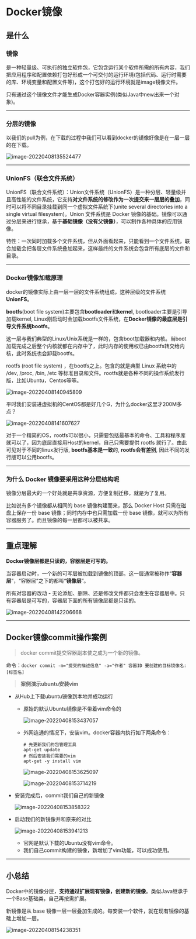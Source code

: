 # Docker镜像

## 是什么

### 镜像

是一种轻量级、可执行的独立软件包，它包含运行某个软件所需的所有内容，我们把应用程序和配置依赖打包好形成一个可交付的运行环境(包括代码、运行时需要的库、环境变量和配置文件等)，这个打包好的运行环境就是image镜像文件。

只有通过这个镜像文件才能生成Docker容器实例(类似Java中new出来一个对象)。

---

### 分层的镜像

以我们的pull为例，在下载的过程中我们可以看到docker的镜像好像是在一层一层的在下载。

![image-20220408135524477](https://studyimages.oss-cn-beijing.aliyuncs.com/img/Docker/Base2/image-20220408135524477.png)

---

### UnionFS（联合文件系统）

UnionFS（联合文件系统）：Union文件系统（UnionFS）是一种分层、轻量级并且高性能的文件系统，它支持**对文件系统的修改作为一次提交来一层层的叠加**，同时可以将不同目录挂载到同一个虚拟文件系统下(unite several directories into a single virtual filesystem)。Union 文件系统是 Docker 镜像的基础。镜像可以通过分层来进行继承，基于**基础镜像（没有父镜像）**，可以制作各种具体的应用镜像。

特性：一次同时加载多个文件系统，但从外面看起来，只能看到一个文件系统，联合加载会把各层文件系统叠加起来，这样最终的文件系统会包含所有底层的文件和目录。

---

### Docker镜像加载原理

docker的镜像实际上由一层一层的文件系统组成，这种层级的文件系统**UnionFS**。

**bootfs**(boot file system)主要包含**bootloader**和**kernel**, bootloader主要是引导加载kernel, Linux刚启动时会加载bootfs文件系统，在**Docker镜像的最底层是引导文件系统bootfs**。

这一层与我们典型的Linux/Unix系统是一样的，包含boot加载器和内核。当boot加载完成之后整个内核就都在内存中了，此时内存的使用权已由bootfs转交给内核，此时系统也会卸载bootfs。

rootfs (root file system) ，在bootfs之上。包含的就是典型 Linux 系统中的 /dev, /proc, /bin, /etc 等标准目录和文件。rootfs就是各种不同的操作系统发行版，比如Ubuntu，Centos等等。

![image-20220408140945809](https://studyimages.oss-cn-beijing.aliyuncs.com/img/Docker/Base2/image-20220408140945809.png)

平时我们安装进虚拟机的CentOS都是好几个G，为什么docker这里才200M多点？

![image-20220408141607627](https://studyimages.oss-cn-beijing.aliyuncs.com/img/Docker/Base2/image-20220408141607627.png)

对于一个精简的OS，rootfs可以很小，只需要包括最基本的命令、工具和程序库就可以了，因为底层直接用Host的kernel，自己只需要提供 rootfs 就行了。由此可见对于不同的linux发行版, **bootfs基本是一致**的, **rootfs会有差别**, 因此不同的发行版可以公用bootfs。

---

### 为什么 Docker 镜像要采用这种分层结构呢

镜像分层最大的一个好处就是共享资源，方便复制迁移，就是为了复用。

比如说有多个镜像都从相同的 base 镜像构建而来，那么 Docker Host 只需在磁盘上保存一份 base 镜像；同时内存中也只需加载一份 base 镜像，就可以为所有容器服务了。而且镜像的每一层都可以被共享。

---

## 重点理解

**Docker镜像层都是只读的，容器层是可写的。**

当容器启动时，一个新的可写层被加载到镜像的顶部。这一层通常被称作“**容器层**”，“容器层”之下的都叫“**镜像层**”。

所有对容器的改动 - 无论添加、删除、还是修改文件都只会发生在容器层中。只有容器层是可写的，容器层下面的所有镜像层都是只读的。

![image-20220408142206668](https://studyimages.oss-cn-beijing.aliyuncs.com/img/Docker/Base2/image-20220408142206668.png)

---

## Docker镜像commit操作案例

> docker commit提交容器副本使之成为一个新的镜像。

命令：`docker commit -m="提交的描述信息" -a="作者" 容器ID 要创建的目标镜像名:[标签名]`

> **案例演示ubuntu安装vim**

- 从Hub上下载ubuntu镜像到本地并成功运行
  - 原始的默认Ubuntu镜像是不带着vim命令的

    ![image-20220408153437057](https://studyimages.oss-cn-beijing.aliyuncs.com/img/Docker/Base2/image-20220408153437057.png)

  - 外网连通的情况下，安装vim。docker容器内执行如下两条命令：

    ```
    # 先更新我们的包管理工具
    apt-get update
    # 然后安装我们需要的vim
    apt-get -y install vim
    ```

    ![image-20220408153625097](https://studyimages.oss-cn-beijing.aliyuncs.com/img/Docker/Base2/image-20220408153625097.png)

    ![image-20220408153714219](https://studyimages.oss-cn-beijing.aliyuncs.com/img/Docker/Base2/image-20220408153714219.png)

- 安装完成后，commit我们自己的新镜像

  ![image-20220408153858322](https://studyimages.oss-cn-beijing.aliyuncs.com/img/Docker/Base2/image-20220408153858322.png)

- 启动我们的新镜像并和原来的对比

  ![image-20220408153941213](https://studyimages.oss-cn-beijing.aliyuncs.com/img/Docker/Base2/image-20220408153941213.png)

  - 官网是默认下载的Ubuntu没有vim命令。
  - 我们自己commit构建的镜像，新增加了vim功能，可以成功使用。

---

## 小总结

Docker中的镜像分层，**支持通过扩展现有镜像，创建新的镜像**。类似Java继承于一个Base基础类，自己再按需扩展。

新镜像是从 base 镜像一层一层叠加生成的。每安装一个软件，就在现有镜像的基础上增加一层。

![image-20220408154238351](https://studyimages.oss-cn-beijing.aliyuncs.com/img/Docker/Base2/image-20220408154238351.png)



